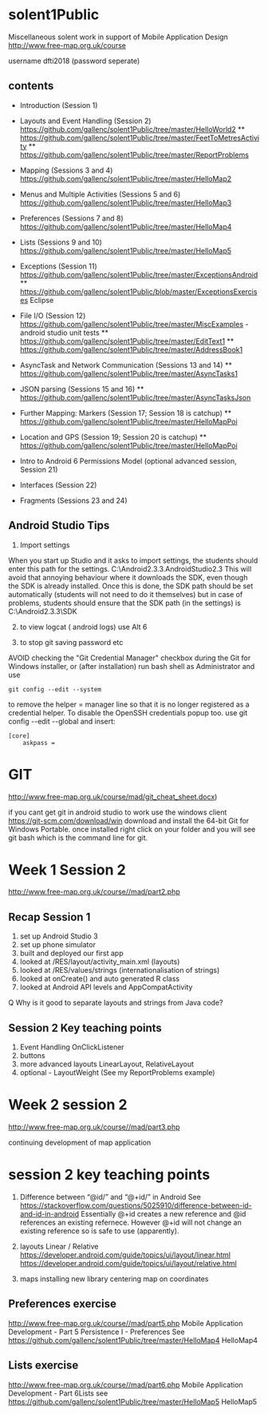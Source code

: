 ﻿




# solent1Public
Miscellaneous solent work in support of Mobile Application Design
http://www.free-map.org.uk/course

username dfti2018 (password seperate)

## contents
* Introduction (Session 1) 
* Layouts and Event Handling (Session 2) https://github.com/gallenc/solent1Public/tree/master/HelloWorld2
** https://github.com/gallenc/solent1Public/tree/master/FeetToMetresActivity
** https://github.com/gallenc/solent1Public/tree/master/ReportProblems
* Mapping (Sessions 3 and 4) https://github.com/gallenc/solent1Public/tree/master/HelloMap2
* Menus and Multiple Activities (Sessions 5 and 6) https://github.com/gallenc/solent1Public/tree/master/HelloMap3
* Preferences (Sessions 7 and 8) https://github.com/gallenc/solent1Public/tree/master/HelloMap4
* Lists (Sessions 9 and 10) https://github.com/gallenc/solent1Public/tree/master/HelloMap5
* Exceptions (Session 11) https://github.com/gallenc/solent1Public/tree/master/ExceptionsAndroid
** https://github.com/gallenc/solent1Public/blob/master/ExceptionsExercises Eclipse
* File I/O (Session 12) https://github.com/gallenc/solent1Public/tree/master/MiscExamples - android studio unit tests
** https://github.com/gallenc/solent1Public/tree/master/EditText1
** https://github.com/gallenc/solent1Public/tree/master/AddressBook1
* AsyncTask and Network Communication (Sessions 13 and 14)
** https://github.com/gallenc/solent1Public/tree/master/AsyncTasks1
* JSON parsing (Sessions 15 and 16) 
** https://github.com/gallenc/solent1Public/tree/master/AsyncTasksJson
* Further Mapping: Markers (Session 17; Session 18 is catchup)
** https://github.com/gallenc/solent1Public/tree/master/HelloMapPoi
* Location and GPS (Session 19; Session 20 is catchup)
** https://github.com/gallenc/solent1Public/tree/master/HelloMapPoi

* Intro to Android 6 Permissions Model (optional advanced session, Session 21)
* Interfaces (Session 22)
* Fragments (Sessions 23 and 24)

## Android Studio Tips
1. Import settings

When you start up Studio and it asks to import settings, the students should enter this path for the settings.
C:\Android2.3.3\.AndroidStudio2.3
This will avoid that annoying behaviour where it downloads the SDK, even though the SDK is already installed.
Once this is done, the SDK path should be set automatically (students will not need to do it themselves) but in case of problems, students should ensure that the SDK path (in the settings) is C:\Android2.3.3\SDK

2. to view logcat ( android logs) use Alt 6

3. to stop git saving password etc

AVOID checking the "Git Credential Manager" checkbox during the Git for Windows installer, or (after installation) run bash shell as Administrator and use 
```
git config --edit --system 

```
to remove the helper = manager line so that it is no longer registered as a credential helper.
To disable the OpenSSH credentials popup too. use git config --edit --global and insert:
```
[core]
    askpass =
```

# GIT
http://www.free-map.org.uk/course/mad/git_cheat_sheet.docx)

if you cant get git in android studio to work use the windows client
https://git-scm.com/download/win
download and install the 64-bit Git for Windows Portable. 
once installed right click on your folder and you will see git bash which is the command line for git.


# Week 1 Session 2 
http://www.free-map.org.uk/course//mad/part2.php

## Recap Session 1

1. set up Android Studio 3
2. set up phone simulator
3. built and deployed our first app
4. looked at /RES/layout/activity_main.xml (layouts)
5. looked at /RES/values/strings (internationalisation of strings)
6. looked at onCreate() and auto generated R class
7. looked at Android API levels and AppCompatActivity

Q Why is it good to separate layouts and strings from Java code?

## Session 2 Key teaching points

1. Event Handling OnClickListener
2. buttons
3. more advanced layouts LinearLayout, RelativeLayout
4. optional - LayoutWeight (See my ReportProblems example)

# Week 2 session 2 
http://www.free-map.org.uk/course//mad/part3.php

continuing development of map application

# session 2 key teaching points

1. Difference between “@id/” and “@+id/” in Android
See https://stackoverflow.com/questions/5025910/difference-between-id-and-id-in-android
Essentially @+id creates a new reference and @id references an existing refernece. However @+id will not change an existing reference so is safe to use (apparently).

2. layouts Linear / Relative
https://developer.android.com/guide/topics/ui/layout/linear.html
https://developer.android.com/guide/topics/ui/layout/relative.html

3. maps 
installing new library
centering map on coordinates


## Preferences exercise
http://www.free-map.org.uk/course//mad/part5.php 
Mobile Application Development - Part 5
Persistence I - Preferences
See https://github.com/gallenc/solent1Public/tree/master/HelloMap4 HelloMap4

## Lists exercise
http://www.free-map.org.uk/course//mad/part6.php 
Mobile Application Development - Part 6Lists
see https://github.com/gallenc/solent1Public/tree/master/HelloMap5 HelloMap5
